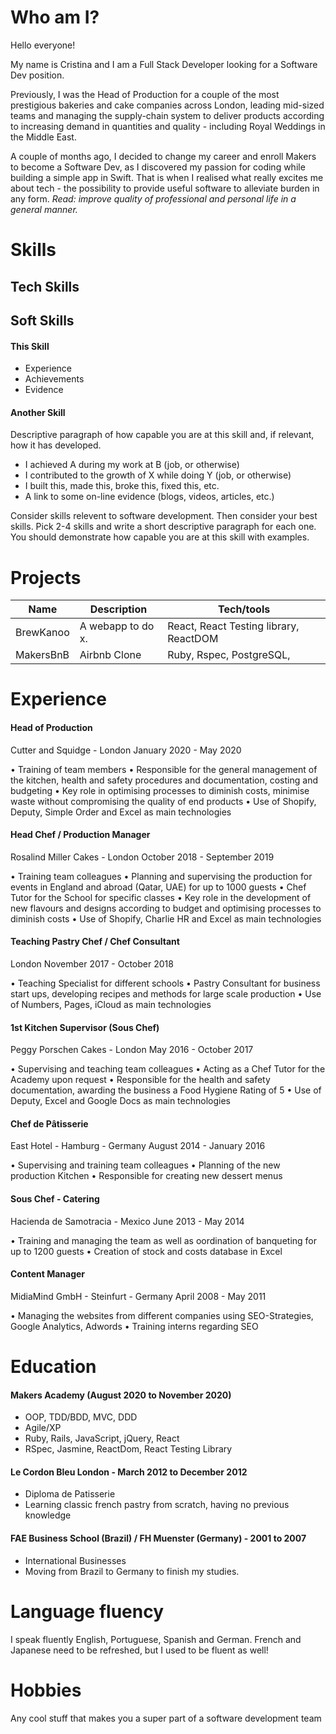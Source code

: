 # Who am I?

Hello everyone! 

My name is Cristina and I am a Full Stack Developer looking for a Software Dev position. 

Previously, I was the Head of Production for a couple of the most prestigious bakeries and cake companies across London, leading mid-sized teams and managing the supply-chain system to deliver products according to increasing demand in quantities and quality - including Royal Weddings in the Middle East.

A couple of months ago, I decided to change my career and enroll Makers to become a Software Dev, as I discovered my passion for coding while building a simple app in Swift. That is when I realised what really excites me about tech - the possibility to provide useful software to alleviate burden in any form. _Read: improve quality of professional and personal life in a general manner._

# Skills


## Tech Skills
## Soft Skills

#### This Skill

- Experience
- Achievements
- Evidence

#### Another Skill

Descriptive paragraph of how capable you are at this skill and, if relevant, how it has developed.

- I achieved A during my work at B (job, or otherwise)
- I contributed to the growth of X while doing Y (job, or otherwise)
- I built this, made this, broke this, fixed this, etc.
- A link to some on-line evidence (blogs, videos, articles, etc.)

Consider skills relevent to software development. Then consider your best skills. Pick 2-4 skills and write a short descriptive paragraph for each one. You should demonstrate how capable you are at this skill with examples.

# Projects

| Name                         | Description       | Tech/tools        |
| ---------------------------- | ----------------- | ----------------- |
| BrewKanoo          | A webapp to do x. | React, React Testing library, ReactDOM |
| MakersBnB                | Airbnb Clone      | Ruby, Rspec, PostgreSQL,               |




# Experience

#### Head of Production
Cutter and Squidge - London
January 2020 - May 2020 

• Training of team members
• Responsible for the general management of the kitchen, health and safety procedures and documentation, costing and budgeting
• Key role in optimising processes to diminish costs, minimise waste without compromising the quality of end products
• Use of Shopify, Deputy, Simple Order and Excel as main technologies

#### Head Chef / Production Manager
Rosalind Miller Cakes - London
October 2018 - September 2019 

• Training team colleagues
• Planning and supervising the production for events in England and abroad (Qatar, UAE) for up to 1000 guests
• Chef Tutor for the School for specific classes
• Key role in the development of new flavours and designs according to budget and optimising processes to diminish costs
• Use of Shopify, Charlie HR and Excel as main technologies

#### Teaching Pastry Chef / Chef Consultant
London
November 2017 - October 2018 

• Teaching Specialist for different schools
• Pastry Consultant for business start ups, developing recipes and methods for large scale production
• Use of Numbers, Pages, iCloud as main technologies

#### 1st Kitchen Supervisor (Sous Chef)
Peggy Porschen Cakes - London
May 2016 - October 2017  

• Supervising and teaching team colleagues 
• Acting as a Chef Tutor for the Academy upon request
• Responsible for the health and safety documentation, awarding the business a Food Hygiene Rating of 5
• Use of Deputy, Excel and Google Docs as main technologies


#### Chef de Pâtisserie
East Hotel - Hamburg - Germany
August 2014 - January 2016  

• Supervising and training team colleagues
• Planning of the new production Kitchen
• Responsible for creating new dessert menus

#### Sous Chef - Catering
Hacienda de Samotracia - Mexico
June 2013 - May 2014 

• Training and managing the team as well as oordination of banqueting for up to 1200 guests
• Creation of stock and costs database in Excel

#### Content Manager
MidiaMind GmbH - Steinfurt - Germany
April 2008 - May 2011 

• Managing the websites from different companies using SEO-Strategies, Google Analytics, Adwords
• Training interns regarding SEO


# Education

#### Makers Academy (August 2020 to November 2020)

- OOP, TDD/BDD, MVC, DDD
- Agile/XP
- Ruby, Rails, JavaScript, jQuery, React
- RSpec, Jasmine, ReactDom, React Testing Library

#### Le Cordon Bleu London - March 2012 to December 2012

- Diploma de Patisserie
- Learning classic french pastry from scratch, having no previous knowledge

#### FAE Business School (Brazil) / FH Muenster (Germany) - 2001 to 2007

- International Businesses
- Moving from Brazil to Germany to finish my studies. 

# Language fluency

I speak fluently English, Portuguese, Spanish and German. French and Japanese need to be refreshed, but I used to be fluent as well!

# Hobbies

Any cool stuff that makes you a super part of a software development team
